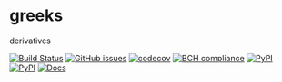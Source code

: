 # greeks
derivatives

[![Build Status](https://travis-ci.org/timkpaine/greeks.svg?branch=master)](https://travis-ci.org/timkpaine/greeks)
[![GitHub issues](https://img.shields.io/github/issues/timkpaine/greeks.svg)]()
[![codecov](https://codecov.io/gh/timkpaine/greeks/branch/master/graph/badge.svg)](https://codecov.io/gh/timkpaine/greeks)
[![BCH compliance](https://bettercodehub.com/edge/badge/timkpaine/greeks?branch=master)](https://bettercodehub.com/)
[![PyPI](https://img.shields.io/pypi/l/greeks.svg)](https://pypi.python.org/pypi/greeks)
[![PyPI](https://img.shields.io/pypi/v/greeks.svg)](https://pypi.python.org/pypi/greeks)
[![Docs](https://img.shields.io/readthedocs/greeks.svg)](https://greeks.readthedocs.io)
